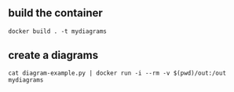 # 

## build the container

```
docker build . -t mydiagrams
```

## create a diagrams

```
cat diagram-example.py | docker run -i --rm -v $(pwd)/out:/out mydiagrams
```

